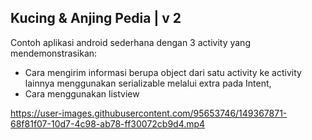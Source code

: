 ## Kucing & Anjing Pedia | v 2

Contoh aplikasi android sederhana dengan 3 activity yang mendemonstrasikan:
* Cara mengirim informasi berupa object dari satu activity ke activity lainnya menggunakan serializable melalui extra pada Intent,
* Cara menggunakan listview







https://user-images.githubusercontent.com/95653746/149367871-68f81f07-10d7-4c98-ab78-ff30072cb9d4.mp4

